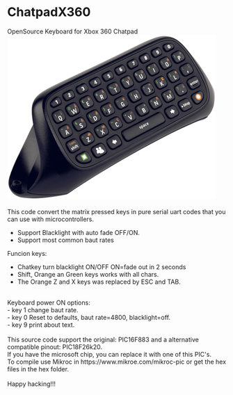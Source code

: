 # ChatpadX360
OpenSource Keyboard for Xbox 360 Chatpad<br>
<img src="https://raw.githubusercontent.com/vslinuxdotnet/ChatpadX360/main/img/chatpadkeyboard.jpg">
<br><br>
This code convert the matrix pressed keys in pure serial uart codes that you can use with microcontrollers.
- Support Blacklight with auto fade OFF/ON.
- Support most common baut rates

Funcion keys:<br>
  - Chatkey turn blacklight ON/OFF ON=fade out in 2 seconds<br>
  - Shift, Orange an Green keys works with all chars.<br>
  - The Orange Z and X keys was replaced by ESC and TAB.<br>
  <br>
Keyboard power ON options:<br>
 - key 1 change baut rate.<br>
 - key 0 Reset to defaults, baut rate=4800, blacklight=off.<br>
 - key 9 print about text.<br> 
<br>
This source code support the original: PIC16F883 and a alternative compatible pinout: PIC18F26k20.<br>
If you have the microsoft chip, you can replace it with one of this PIC's.<br>
To compile use Mikroc in https://www.mikroe.com/mikroc-pic or get the hex files in the hex folder.
<br><br>
Happy hacking!!!
